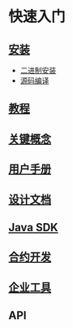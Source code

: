 # 快速入门

## [安装](manual/install.md)
- [二进制安装](manual/install.md#二进制安装)
- [源码编译](manual/install.md#源码编译)
## [教程](tutorials/tutorials.md)
## [关键概念](key_concepts.md)
## [用户手册](manual/index.rst)
## [设计文档](design/index.rst)
## [Java SDK]()
## [合约开发](developer/index.rst)
## [企业工具](enterprise/index.rst)
## API
